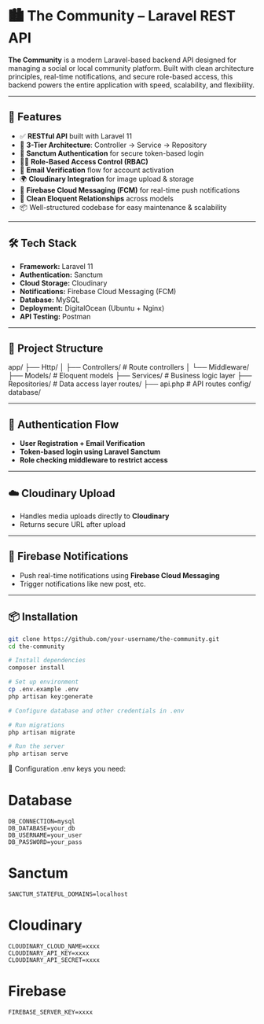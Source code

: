 # 🏙️ The Community – Laravel REST API

**The Community** is a modern Laravel-based backend API designed for managing a social or local community platform. Built with clean architecture principles, real-time notifications, and secure role-based access, this backend powers the entire application with speed, scalability, and flexibility.

---

## 🚀 Features

- ✅ **RESTful API** built with Laravel 11
- 🧠 **3-Tier Architecture**: Controller → Service → Repository
- 🔐 **Sanctum Authentication** for secure token-based login
- 🧑‍⚖️ **Role-Based Access Control (RBAC)**
- 📧 **Email Verification** flow for account activation
- 🌍 **Cloudinary Integration** for image upload & storage
- 🔔 **Firebase Cloud Messaging (FCM)** for real-time push notifications
- 🧩 **Clean Eloquent Relationships** across models
- 📦 Well-structured codebase for easy maintenance & scalability

---

## 🛠️ Tech Stack

- **Framework:** Laravel 11
- **Authentication:** Sanctum
- **Cloud Storage:** Cloudinary
- **Notifications:** Firebase Cloud Messaging (FCM)
- **Database:** MySQL
- **Deployment:** DigitalOcean (Ubuntu + Nginx)
- **API Testing:** Postman

---

## 📂 Project Structure

app/
├── Http/
│ ├── Controllers/ # Route controllers
│ └── Middleware/
├── Models/ # Eloquent models
├── Services/ # Business logic layer
├── Repositories/ # Data access layer
routes/
├── api.php # API routes
config/
database/


---

## 🔐 Authentication Flow

- **User Registration + Email Verification**
- **Token-based login using Laravel Sanctum**
- **Role checking middleware to restrict access**

---

## ☁️ Cloudinary Upload

- Handles media uploads directly to **Cloudinary**
- Returns secure URL after upload

---

## 🔔 Firebase Notifications

- Push real-time notifications using **Firebase Cloud Messaging**
- Trigger notifications  like new post, etc.

---

## 📦 Installation

```bash
git clone https://github.com/your-username/the-community.git
cd the-community

# Install dependencies
composer install

# Set up environment
cp .env.example .env
php artisan key:generate

# Configure database and other credentials in .env

# Run migrations
php artisan migrate

# Run the server
php artisan serve
```


🔧 Configuration
.env keys you need:

# Database
```
DB_CONNECTION=mysql
DB_DATABASE=your_db
DB_USERNAME=your_user
DB_PASSWORD=your_pass
```
# Sanctum
```
SANCTUM_STATEFUL_DOMAINS=localhost
```
# Cloudinary
```
CLOUDINARY_CLOUD_NAME=xxxx
CLOUDINARY_API_KEY=xxxx
CLOUDINARY_API_SECRET=xxxx
```
# Firebase
```
FIREBASE_SERVER_KEY=xxxx
```



